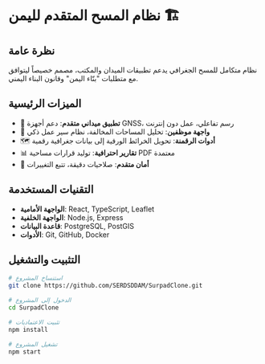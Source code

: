 # نظام المسح المتقدم لليمن 🏗️

## نظرة عامة
نظام متكامل للمسح الجغرافي يدعم تطبيقات الميدان والمكتب، مصمم خصيصاً ليتوافق مع متطلبات "بنّاء اليمن" وقانون البناء اليمني.

## الميزات الرئيسية
- 📱 **تطبيق ميداني متقدم**: دعم أجهزة GNSS، رسم تفاعلي، عمل دون إنترنت
- 🏢 **واجهة موظفين**: تحليل المساحات المخالفة، نظام سير عمل ذكي
- 🗺️ **أدوات الرقمنة**: تحويل الخرائط الورقية إلى بيانات جغرافية رقمية
- 📊 **تقارير احترافية**: توليد قرارات مساحية PDF معتمدة
- 🔐 **أمان متقدم**: صلاحيات دقيقة، تتبع التغييرات

## التقنيات المستخدمة
- **الواجهة الأمامية**: React, TypeScript, Leaflet
- **الواجهة الخلفية**: Node.js, Express
- **قاعدة البيانات**: PostgreSQL, PostGIS
- **الأدوات**: Git, GitHub, Docker

## التثبيت والتشغيل
```bash
# استنساخ المشروع
git clone https://github.com/SERDSDDAM/SurpadClone.git

# الدخول إلى المشروع
cd SurpadClone

# تثبيت الاعتماديات
npm install

# تشغيل المشروع
npm start
